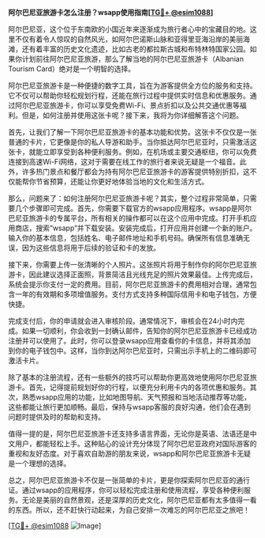 **阿尔巴尼亚旅游卡怎么注册？wsapp使用指南[[TG💪+ @esim1088](https://t.me/s/esim1088)]**

阿尔巴尼亚，这个位于东南欧的小国近年来逐渐成为旅行者心中的宝藏目的地。这里不仅有着令人惊叹的自然风光，如阿尔巴诺斯山脉和亚得里亚海沿岸的美丽海滩，还有着丰富的历史文化遗迹，比如古老的都拉斯古城和布特林特国家公园。如果你计划前往阿尔巴尼亚旅游，那么了解当地的阿尔巴尼亚旅游卡（Albanian Tourism Card）绝对是一个明智的选择。

阿尔巴尼亚旅游卡是一种便捷的数字工具，旨在为游客提供全方位的服务和支持。它不仅可以帮助你轻松规划行程，还能在旅行过程中提供实时信息和优惠服务。通过阿尔巴尼亚旅游卡，你可以享受免费Wi-Fi、景点折扣以及公共交通优惠等福利。但是，如何注册并使用这张卡呢？接下来，我将为你详细解答这个问题。

首先，让我们了解一下阿尔巴尼亚旅游卡的基本功能和优势。这张卡不仅仅是一张普通的卡片，它更像是你的私人导游和助手。当你抵达阿尔巴尼亚时，只需激活这张卡，就能立即享受到各种便利服务。例如，在机场或主要交通枢纽，你可以免费连接到高速Wi-Fi网络，这对于需要在线工作的旅行者来说无疑是一个福音。此外，许多热门景点和餐厅都会为持有阿尔巴尼亚旅游卡的游客提供特别折扣，这不仅能帮你节省预算，还能让你更好地体验当地的文化和生活方式。

那么，问题来了：如何注册阿尔巴尼亚旅游卡呢？其实，整个过程非常简单，只需要几个步骤即可完成。首先，你需要下载官方的wsapp应用程序。wsapp是阿尔巴尼亚旅游卡的专属平台，所有相关的操作都可以在这个应用中完成。打开手机应用商店，搜索“wsapp”并下载安装。安装完成后，打开应用并创建一个新的账户。输入你的基本信息，包括姓名、电子邮件地址和手机号码。确保所有信息准确无误，因为这些信息将用于后续的验证和卡的发放。

接下来，你需要上传一张清晰的个人照片。这张照片将用于制作你的阿尔巴尼亚旅游卡，因此建议选择正面照，背景简洁且光线充足的照片效果最佳。上传完成后，系统会提示你支付一定的费用。目前，阿尔巴尼亚旅游卡的费用相对合理，通常包含一年的有效期和多项增值服务。支付方式支持多种国际信用卡和电子钱包，方便快捷。

完成支付后，你的申请就会进入审核阶段。通常情况下，审核会在24小时内完成。如果一切顺利，你会收到一封确认邮件，告知你的阿尔巴尼亚旅游卡已经成功注册并可以使用了。此时，你可以登录wsapp应用查看你的卡信息，并将其添加到你的电子钱包中。这样，当你到达阿尔巴尼亚时，只需出示手机上的二维码即可激活卡片。

除了基本的注册流程，还有一些额外的技巧可以帮助你更高效地使用阿尔巴尼亚旅游卡。首先，记得提前规划好你的行程，以便充分利用卡内的各项优惠和服务。其次，熟悉wsapp应用的功能，比如地图导航、天气预报和当地活动推荐等功能，这些都能让旅行更加顺畅。最后，保持与wsapp客服的良好沟通，他们会在遇到问题时提供及时的帮助和支持。

值得一提的是，阿尔巴尼亚旅游卡还支持多语言界面，无论你是英语、法语还是中文用户，都能轻松上手。这种贴心的设计充分体现了阿尔巴尼亚政府对国际游客的重视和友好态度。对于喜欢自助游的朋友来说，wsapp和阿尔巴尼亚旅游卡无疑是一个理想的选择。

总之，阿尔巴尼亚旅游卡不仅是一张简单的卡片，更是你探索阿尔巴尼亚的通行证。通过wsapp的应用程序，你可以轻松完成注册和使用流程，享受各种便利服务。无论是美丽的自然景观，还是深厚的历史文化，阿尔巴尼亚都有太多值得一看的东西。所以，还不赶快行动起来，为自己安排一次难忘的阿尔巴尼亚之旅吧！

[[TG💪+ @esim1088](https://t.me/s/esim1088) ![Image](https://i.postimg.cc/4NQfJmqS/Snipaste-2025-05-13-00-14-12.png)]